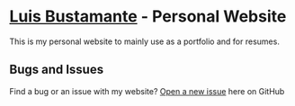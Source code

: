 # [Luis Bustamante](http://luisbu.com/) - Personal Website

This is my personal website to mainly use as a portfolio and for resumes.

## Bugs and Issues

Find a bug or an issue with my website? [Open a new issue](https://github.com/luisbusta/luisbusta.github.io/issues) here on GitHub 
